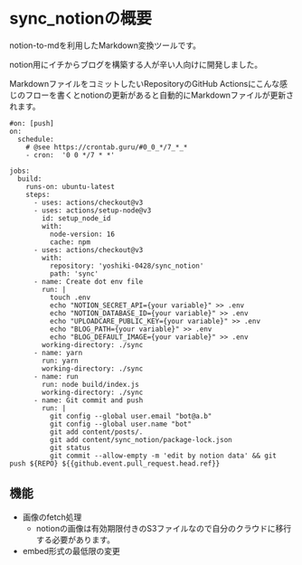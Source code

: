 # sync_notionの概要

notion-to-mdを利用したMarkdown変換ツールです。

notion用にイチからブログを構築する人が辛い人向けに開発しました。

MarkdownファイルをコミットしたいRepositoryのGitHub Actionsにこんな感じのフローを書くとnotionの更新があると自動的にMarkdownファイルが更新されます。

```
#on: [push]
on:
  schedule:
    # @see https://crontab.guru/#0_0_*/7_*_*
    - cron:  '0 0 */7 * *'

jobs:
  build:
    runs-on: ubuntu-latest
    steps:
      - uses: actions/checkout@v3
      - uses: actions/setup-node@v3
        id: setup_node_id
        with:
          node-version: 16
          cache: npm
      - uses: actions/checkout@v3
        with:
          repository: 'yoshiki-0428/sync_notion'
          path: 'sync'
      - name: Create dot env file
        run: |
          touch .env
          echo "NOTION_SECRET_API={your variable}" >> .env
          echo "NOTION_DATABASE_ID={your variable}" >> .env
          echo "UPLOADCARE_PUBLIC_KEY={your variable}" >> .env
          echo "BLOG_PATH={your variable}" >> .env
          echo "BLOG_DEFAULT_IMAGE={your variable}" >> .env
        working-directory: ./sync
      - name: yarn
        run: yarn
        working-directory: ./sync
      - name: run
        run: node build/index.js
        working-directory: ./sync
      - name: Git commit and push
        run: |
          git config --global user.email "bot@a.b"
          git config --global user.name "bot"
          git add content/posts/.
          git add content/sync_notion/package-lock.json
          git status
          git commit --allow-empty -m 'edit by notion data' && git push ${REPO} ${{github.event.pull_request.head.ref}}
```

## 機能

- 画像のfetch処理
  - notionの画像は有効期限付きのS3ファイルなので自分のクラウドに移行する必要があります。
- embed形式の最低限の変更
